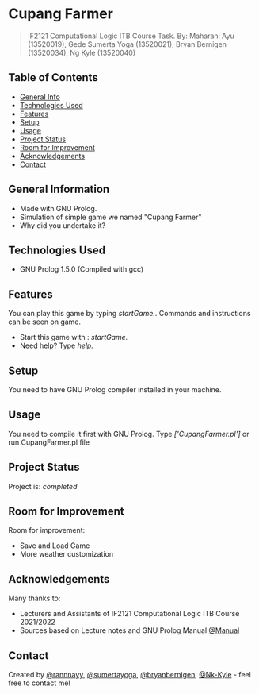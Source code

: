 # Cupang Farmer
> IF2121 Computational Logic ITB Course Task.
> By: Maharani Ayu (13520019), Gede Sumerta Yoga (13520021), Bryan Bernigen (13520034), Ng Kyle (13520040)

## Table of Contents
* [General Info](#general-information)
* [Technologies Used](#technologies-used)
* [Features](#features)
* [Setup](#setup)
* [Usage](#usage)
* [Project Status](#project-status)
* [Room for Improvement](#room-for-improvement)
* [Acknowledgements](#acknowledgements)
* [Contact](#contact)


## General Information
- Made with GNU Prolog.
- Simulation of simple game we named "Cupang Farmer"
- Why did you undertake it?


## Technologies Used
- GNU Prolog 1.5.0 (Compiled with gcc)


## Features
You can play this game by typing <i>startGame.</i>. Commands and instructions can be seen on game.
- Start this game with : <i>startGame.</i>
- Need help? Type <i>help.</i>


## Setup
You need to have GNU Prolog compiler installed in your machine.


## Usage
You need to compile it first with GNU Prolog. Type <i>['CupangFarmer.pl']</i> or run CupangFarmer.pl file


## Project Status
Project is: _completed_


## Room for Improvement

Room for improvement:
- Save and Load Game
- More weather customization


## Acknowledgements
Many thanks to:
- Lecturers and Assistants of IF2121 Computational Logic ITB Course 2021/2022
- Sources based on Lecture notes and GNU Prolog Manual [@Manual](http://www.gprolog.org/manual/gprolog.html)


## Contact
Created by [@rannnayy](https://github.com/rannnayy), [@sumertayoga](https://github.com/sumertayoga), [@bryanbernigen](https://github.com/bryanbernigen), [@Nk-Kyle](https://github.com/Nk-Kyle) - feel free to contact me!
